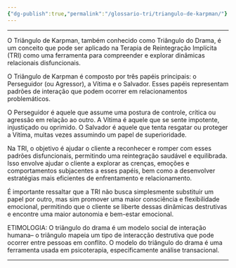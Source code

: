 ```yaml
---
{"dg-publish":true,"permalink":"/glossario-tri/triangulo-de-karpman/"}
---
```


---

O Triângulo de Karpman, também conhecido como Triângulo do Drama, é um conceito que pode ser aplicado na Terapia de Reintegração Implícita (TRI) como uma ferramenta para compreender e explorar dinâmicas relacionais disfuncionais.

O Triângulo de Karpman é composto por três papéis principais: o Perseguidor (ou Agressor), a Vítima e o Salvador. Esses papéis representam padrões de interação que podem ocorrer em relacionamentos problemáticos.

O Perseguidor é aquele que assume uma postura de controle, crítica ou agressão em relação ao outro. A Vítima é aquele que se sente impotente, injustiçado ou oprimido. O Salvador é aquele que tenta resgatar ou proteger a Vítima, muitas vezes assumindo um papel de superioridade.

Na TRI, o objetivo é ajudar o cliente a reconhecer e romper com esses padrões disfuncionais, permitindo uma reintegração saudável e equilibrada. Isso envolve ajudar o cliente a explorar as crenças, emoções e comportamentos subjacentes a esses papéis, bem como a desenvolver estratégias mais eficientes de enfrentamento e relacionamento.

É importante ressaltar que a TRI não busca simplesmente substituir um papel por outro, mas sim promover uma maior consciência e flexibilidade emocional, permitindo que o cliente se liberte dessas dinâmicas destrutivas e encontre uma maior autonomia e bem-estar emocional.


ETIMOLOGIA:
O triângulo do drama é um modelo social de interação humana– o triângulo mapeia um tipo de interacção destrutiva que pode ocorrer entre pessoas em conflito. O modelo do triângulo do drama é uma ferramenta usada em psicoterapia, especificamente análise transacional.


----



